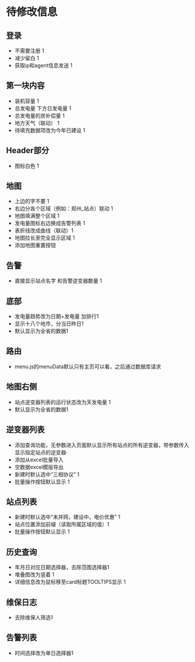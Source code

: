 # 待修改信息

## 登录

* 不需要注册 1
* 减少留白 1
* 获取ip和agent信息发送 1

## 第一块内容

* 装机容量 1
* 总发电量  下方日发电量 1
* 总发电量的炭补偿量 1
* 地方天气（联动） 1
* 待填充数据项改为今年已建设 1

## Header部分

* 图标白色 1

## 地图

* 上边的字不要 1
* 右边分各个区域（例如：郑州_站点）联动 1
* 地图填满整个区域 1
* 发电量图标右边换成告警列表 1
* 表折线改成曲线（联动）1
* 地图拉长至完全显示区域 1
* 添加地图重置按钮

## 告警  

* 直接显示站点名字 和告警逆变器数量 1

## 底部  

* 发电量趋势改为日期+发电量 加排行1
* 显示十八个地市，分当日昨日1
* 默认显示为全省的数据1

## 路由

* menu.js的menuData默认只有主页可以看，之后通过数据库请求

## 地图右侧

* 站点逆变器列表的运行状态改为天发电量 1
* 默认显示为全省的数据1

## 逆变器列表

* 添加查询功能，无参数进入页面默认显示所有站点的所有逆变器，带参数传入显示指定站点的逆变器·
* 添加从excel批量导入
* 空数据excel模版导出
* 新建时默认选中“三相协议” 1
* 批量操作按钮默认显示 1

## 站点列表

* 新建时默认选中“未并网，建设中，电价优惠” 1
* 站点位置添加前缀（读取所属区域的值）1
* 批量操作按钮默认显示 1

## 历史查询

* 年月日对应日期选择器，去除范围选择器1
* 堆叠图改为竖着 1
* 详细信息改为鼠标移至card标题TOOLTIPS显示 1

## 维保日志

* 去除维保人筛选1

## 告警列表

* 时间选择改为单日选择器1